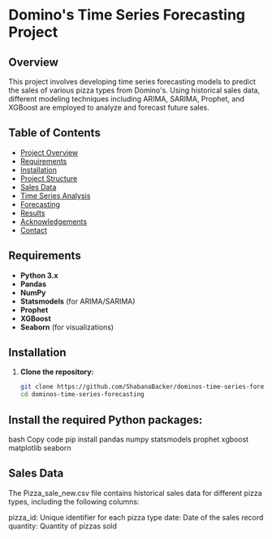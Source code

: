 # Domino's Time Series Forecasting Project

## Overview
This project involves developing time series forecasting models to predict the sales of various pizza types from Domino's. Using historical sales data, different modeling techniques including ARIMA, SARIMA, Prophet, and XGBoost are employed to analyze and forecast future sales.

## Table of Contents
- [Project Overview](#overview)
- [Requirements](#requirements)
- [Installation](#installation)
- [Project Structure](#project-structure)
- [Sales Data](#sales-data)
- [Time Series Analysis](#time-series-analysis)
- [Forecasting](#forecasting)
- [Results](#results)
- [Acknowledgements](#acknowledgements)
- [Contact](#contact)

## Requirements
- **Python 3.x**
- **Pandas**
- **NumPy**
- **Statsmodels** (for ARIMA/SARIMA)
- **Prophet**
- **XGBoost**
- **Seaborn** (for visualizations)

## Installation
1. **Clone the repository:**
   ```bash
   git clone https://github.com/ShabanaBacker/dominos-time-series-forecasting.git
   cd dominos-time-series-forecasting
## Install the required Python packages:
bash
Copy code
pip install pandas numpy statsmodels prophet xgboost matplotlib seaborn

## Sales Data
The Pizza_sale_new.csv file contains historical sales data for different pizza types, including the following columns:

pizza_id: Unique identifier for each pizza type
date: Date of the sales record
quantity: Quantity of pizzas sold
